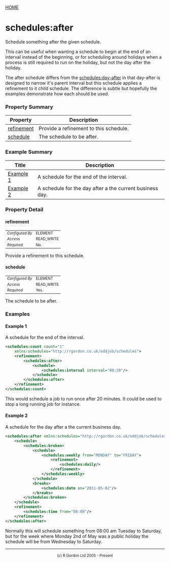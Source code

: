 [HOME](../../../../README.md)
# schedules:after

Schedule something after the given schedule.


This can be useful when wanting a schedule to begin at the end of an
interval instead of the beginning, or for scheduling around holidays when
a process is still required to run on the holiday, but not the day after
the holiday.


The after schedule differs from the [schedules:day-after](../../../../org/oddjob/schedules/schedules/DayAfterSchedule.md) in that
day-after is designed to narrow it's parent interval but this schedule
applies a refinement to it child schedule. The difference is subtle
but hopefully the examples demonstrate how each should be used.

### Property Summary

| Property | Description |
| -------- | ----------- |
| [refinement](#propertyrefinement) | Provide a refinement to this schedule. | 
| [schedule](#propertyschedule) | The schedule to be after. | 


### Example Summary

| Title | Description |
| ----- | ----------- |
| [Example 1](#example1) | A schedule for the end of the interval. |
| [Example 2](#example2) | A schedule for the day after a the current business day. |


### Property Detail
#### refinement <a name="propertyrefinement"></a>

<table style='font-size:smaller'>
      <tr><td><i>Configured By</i></td><td>ELEMENT</td></tr>
      <tr><td><i>Access</i></td><td>READ_WRITE</td></tr>
      <tr><td><i>Required</i></td><td>No.</td></tr>
</table>

Provide a refinement to this schedule.

#### schedule <a name="propertyschedule"></a>

<table style='font-size:smaller'>
      <tr><td><i>Configured By</i></td><td>ELEMENT</td></tr>
      <tr><td><i>Access</i></td><td>READ_WRITE</td></tr>
      <tr><td><i>Required</i></td><td>Yes.</td></tr>
</table>

The schedule to be after.


### Examples
#### Example 1 <a name="example1"></a>

A schedule for the end of the interval.

```xml
<schedules:count count="1"
    xmlns:schedules="http://rgordon.co.uk/oddjob/schedules">
    <refinement>
        <schedules:after>
            <schedule>
                <schedules:interval interval="00:20"/>
            </schedule>
        </schedules:after>
    </refinement>
</schedules:count>
```


This would schedule a job to run once after 20 minutes. It could be
used to stop a long running job for instance.

#### Example 2 <a name="example2"></a>

A schedule for the day after a the current business day.

```xml
<schedules:after xmlns:schedules="http://rgordon.co.uk/oddjob/schedules">
    <schedule>
        <schedules:broken>
            <schedule>
                <schedules:weekly from="MONDAY" to="FRIDAY">
                    <refinement>
                        <schedules:daily/>
                    </refinement>
                </schedules:weekly>
            </schedule>
            <breaks>
                <schedules:date on="2011-05-02"/>
            </breaks>
        </schedules:broken>
    </schedule>
    <refinement>
        <schedules:time from="08:00"/>
    </refinement>
</schedules:after>
```


Normally this will schedule something from 08:00 am Tuesday to Saturday,
but for the week where Monday 2nd of May was a public holiday the schedule
will be from Wednesday to Saturday.


-----------------------

<div style='font-size: smaller; text-align: center;'>(c) R Gordon Ltd 2005 - Present</div>
